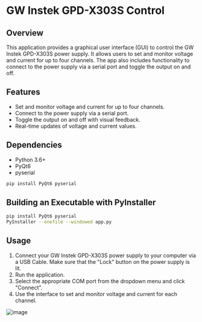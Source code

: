 # GW Instek GPD-X303S Control

## Overview
This application provides a graphical user interface (GUI) to control the GW Instek GPD-X303S power supply. It allows users to set and monitor voltage and current for up to four channels. The app also includes functionality to connect to the power supply via a serial port and toggle the output on and off.

## Features
- Set and monitor voltage and current for up to four channels.
- Connect to the power supply via a serial port.
- Toggle the output on and off with visual feedback.
- Real-time updates of voltage and current values.

## Dependencies
- Python 3.6+
- PyQt6
- pyserial

```bash
pip install PyQt6 pyserial
```

## Building an Executable with PyInstaller

```bash
pip install PyQt6 pyserial
PyInstaller --onefile --windowed app.py
```


## Usage

1. Connect your GW Instek GPD-X303S power supply to your computer via a USB Cable. Make sure that the "Lock" button on the power supply is lit.
2. Run the application.
3. Select the appropriate COM port from the dropdown menu and click "Connect".
4. Use the interface to set and monitor voltage and current for each channel.

![image](https://github.com/user-attachments/assets/0c6694ad-bfc7-4df8-8285-25feb10dccb8)
